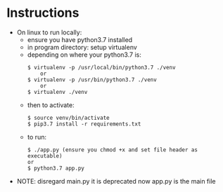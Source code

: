 # Instructions
* On linux to run locally:
    * ensure you have python3.7 installed
    * in program directory: setup virtualenv
    * depending on where your python3.7 is:
        ```
        $ virtualenv -p /usr/local/bin/python3.7 ./venv
            or 
        $ virtualenv -p /usr/bin/python3.7 ./venv
            or 
        $ virtualenv ./venv
        ```
    * then to activate:
        ```
        $ source venv/bin/activate
        $ pip3.7 install -r requirements.txt
        ```
    * to run:  
        ```
        $ ./app.py (ensure you chmod +x and set file header as executable)
        or
        $ python3.7 app.py
        ```
* NOTE: disregard main.py it is deprecated now app.py is the main file
